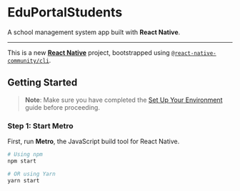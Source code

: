 # EduPortalStudents

A school management system app built with **React Native**.

---

This is a new [**React Native**](https://reactnative.dev) project, bootstrapped using [`@react-native-community/cli`](https://github.com/react-native-community/cli).

## Getting Started

> **Note**: Make sure you have completed the [Set Up Your Environment](https://reactnative.dev/docs/set-up-your-environment) guide before proceeding.

### Step 1: Start Metro

First, run **Metro**, the JavaScript build tool for React Native.

```sh
# Using npm
npm start

# OR using Yarn
yarn start
